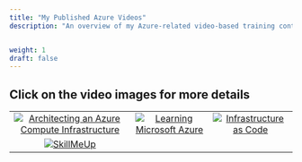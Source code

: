 ```yaml
---
title: "My Published Azure Videos"
description: "An overview of my Azure-related video-based training content"


weight: 1
draft: false
---
```


## Click on the video images for more details
|       |       |      |
|:---:	|:---:	|:---:	|
|[![Architecting an Azure Compute Infrastructure](../images/architecting_compute_packt.png)](https://www.packtpub.com/eu/virtualization-and-cloud/architecting-azure-compute-infrastructure-video)|[![Learning Microsoft Azure](../images/learning_azure_packt.jpg)](https://www.packtpub.com/eu/virtualization-and-cloud/learning-microsoft-azure-video)|[![Infrastructure as Code](../images/work_in_progress.jpeg)]()
|[![SkillMeUp](../images/skillmeup.png)](https://skillmeup.com/Author/peterdetender)









